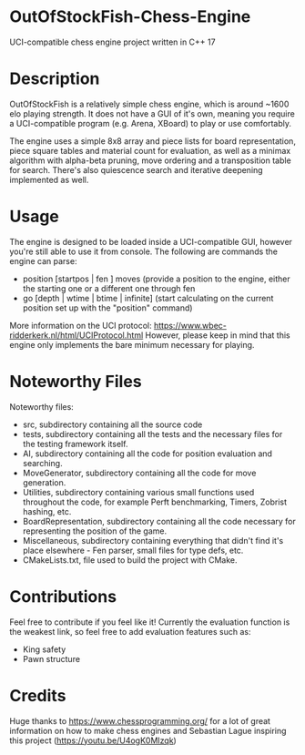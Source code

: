 # OutOfStockFish-Chess-Engine
UCI-compatible chess engine project written in C++ 17

# Description
OutOfStockFish is a relatively simple chess engine, which is around ~1600 elo playing strength. It does not have a GUI of it's own, meaning you require a UCI-compatible
program (e.g. Arena, XBoard) to play or use comfortably.

The engine uses a simple 8x8 array and piece lists for board representation, piece square tables and material count for evaluation, as well as a minimax algorithm
with alpha-beta pruning, move ordering and a transposition table for search. There's also quiescence search and iterative deepening implemented as well.

# Usage
The engine is designed to be loaded inside a UCI-compatible GUI, however you're still able to use it from console.
The following are commands the engine can parse:
- position [startpos | fen <fenstring>] moves <following moves from the given position> (provide a position to the engine, either the starting one or a different one through fen
- go [depth <specified depth> | wtime <ms> | btime <ms> | infinite] (start calculating on the current position set up with the "position" command)

More information on the UCI protocol: https://www.wbec-ridderkerk.nl/html/UCIProtocol.html
However, please keep in mind that this engine only implements the bare minimum necessary for playing.

# Noteworthy Files

Noteworthy files:
- src, subdirectory containing all the source code
- tests, subdirectory containing all the tests and the necessary files for the testing framework itself.
- AI, subdirectory containing all the code for position evaluation and searching.
- MoveGenerator, subdirectory containing all the code for move generation.
- Utilities, subdirectory containing various small functions used throughout the code, for example Perft benchmarking, Timers, Zobrist hashing, etc.
- BoardRepresentation, subdirectory containing all the code necessary for representing the position of the game.
- Miscellaneous, subdirectory containing everything that didn't find it's place elsewhere - Fen parser, small files for type defs, etc.
- CMakeLists.txt, file used to build the project with CMake.


# Contributions
Feel free to contribute if you feel like it!
Currently the evaluation function is the weakest link, so feel free to add evaluation features such as:
- King safety
- Pawn structure

# Credits
Huge thanks to https://www.chessprogramming.org/ for a lot of great information on how to make chess engines and Sebastian Lague inspiring this project (https://youtu.be/U4ogK0MIzqk)
